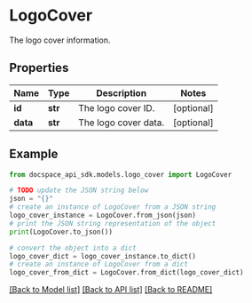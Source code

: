 # LogoCover
The logo cover information.

## Properties

Name | Type | Description | Notes
------------ | ------------- | ------------- | -------------
**id** | **str** | The logo cover ID. | [optional] 
**data** | **str** | The logo cover data. | [optional] 

## Example

```python
from docspace_api_sdk.models.logo_cover import LogoCover

# TODO update the JSON string below
json = "{}"
# create an instance of LogoCover from a JSON string
logo_cover_instance = LogoCover.from_json(json)
# print the JSON string representation of the object
print(LogoCover.to_json())

# convert the object into a dict
logo_cover_dict = logo_cover_instance.to_dict()
# create an instance of LogoCover from a dict
logo_cover_from_dict = LogoCover.from_dict(logo_cover_dict)
```
[[Back to Model list]](../README.md#documentation-for-models) [[Back to API list]](../README.md#documentation-for-api-endpoints) [[Back to README]](../README.md)


